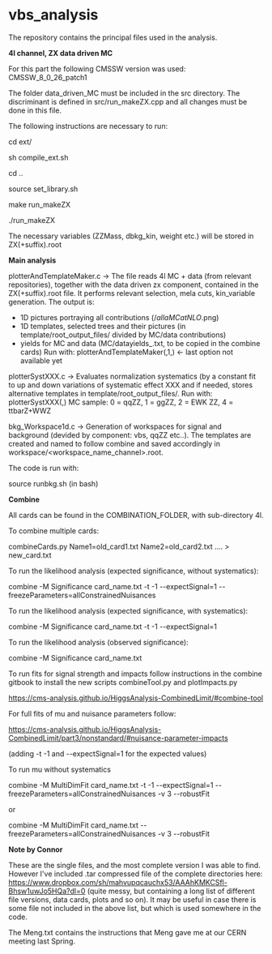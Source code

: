 # vbs_analysis
The repository contains the principal files used in the analysis.

<b> 4l channel, ZX data driven MC </b>

For this part the following CMSSW version was used: CMSSW_8_0_26_patch1

The folder data_driven_MC must be included in the src directory. The discriminant is defined in src/run_makeZX.cpp 
and all changes must be done in this file.

The following instructions are necessary to run:

cd ext/

sh compile_ext.sh

cd ..

source set_library.sh

make run_makeZX

./run_makeZX

The necessary variables (ZZMass, dbkg_kin, weight etc.) will be stored in ZX(+suffix).root

<b> Main analysis </b>

plotterAndTemplateMaker.c -> The file reads 4l MC + data (from relevant repositories), together with the data driven zx component, contained in the ZX(+suffix).root file. It performs relevant selection, mela cuts, kin_variable generation. The output is:
- 1D pictures portraying all contributions (<directory>/<variable>_allaMCatNLO_<year>.png)
- 1D templates, selected trees and their pictures (in template/root_output_files/ divided by MC/data contributions) 
- yields for MC and data (MC/datayields_<year>.txt, to be copied in the combine cards) 
Run with: plotterAndTemplateMaker(<year>,1,<ifVBSenriched>)  <- last option not available yet

plotterSystXXX.c -> Evaluates normalization systematics (by a constant fit to up and down variations of systematic
effect XXX and if needed, stores alternative templates in template/root_output_files/.
Run with: plotterSystXXX(<year>,<MC sample>) 
MC sample: 0 = qqZZ, 1 = ggZZ, 2 = EWK ZZ, 4 = ttbarZ+WWZ

bkg_Workspace1d.c -> Generation of workspaces for signal and background (devided by component: vbs, qqZZ etc..). 
The templates are created and named to follow combine and saved accordingly in workspace/<workspace_name_channel>.root.

The code is run with:

source runbkg.sh (in bash)

<b> Combine </b>

All cards can be found in the COMBINATION_FOLDER, with sub-directory 4l. 

To combine multiple cards: 

combineCards.py Name1=old_card1.txt Name2=old_card2.txt .... > new_card.txt

To run the likelihood analysis (expected significance, without systematics): 

combine -M Significance card_name.txt -t -1 --expectSignal=1 --freezeParameters=allConstrainedNuisances

To run the likelihood analysis (expected significance, with systematics): 

combine -M Significance card_name.txt -t -1 --expectSignal=1

To run the likelihood analysis (observed significance): 

combine -M Significance card_name.txt 

To run fits for signal strength and impacts follow instructions in the combine gitbook to install the new scripts
combineTool.py and plotImpacts.py

https://cms-analysis.github.io/HiggsAnalysis-CombinedLimit/#combine-tool

For full fits of mu and nuisance parameters follow:

https://cms-analysis.github.io/HiggsAnalysis-CombinedLimit/part3/nonstandard/#nuisance-parameter-impacts

(adding -t -1 and --expectSignal=1 for the expected values)

To run mu without systematics

combine -M MultiDimFit card_name.txt -t -1 --expectSignal=1 --freezeParameters=allConstrainedNuisances -v 3 --robustFit

or 

combine -M MultiDimFit card_name.txt --freezeParameters=allConstrainedNuisances -v 3 --robustFit

<b> Note by Connor </b>

These are the single files, and the most complete version I was able to find. However I've included .tar compressed file of the complete directories here: https://www.dropbox.com/sh/mahvupqcauchx53/AAAhKMKCSfl-Bhsw1uwJo5HQa?dl=0 (quite messy, but containing a long list of different file versions, data cards, plots and so on). It may be useful in case there is some file not included in the above list, but which is used somewhere in the code.

The Meng.txt contains the instructions that Meng gave me at our CERN meeting last Spring. 
